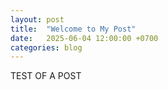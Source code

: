```yaml
---
layout: post
title:  "Welcome to My Post"
date:   2025-06-04 12:00:00 +0700
categories: blog
---
```


TEST OF A POST
